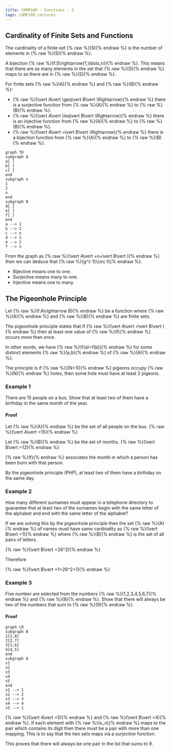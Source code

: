 ```yaml
---
title: COMP109 - Functions - 3
tags: COMP109 Lectures
---
```

## Cardinality of Finite Sets and Functions
The cardinality of a finite set {% raw %}\(S\){% endraw %} is the number of elements in {% raw %}\(S\){% endraw %}.

A bijection {% raw %}\(f:S\rightarrow\{1,\ldots,n\}\){% endraw %}. This means that there are as many elements in the set that {% raw %}\(S\){% endraw %} maps to as there are in {% raw %}\(S\){% endraw %}.

For finite sets {% raw %}\(A\){% endraw %} and {% raw %}\(B\){% endraw %}:

* {% raw %}\(\vert A\vert \geq\vert B\vert \Rightarrow\){% endraw %} there is a surjective function from {% raw %}\(A\){% endraw %} to {% raw %}\(B\){% endraw %}.
* {% raw %}\(\vert A\vert \leq\vert B\vert \Rightarrow\){% endraw %} there is an injective function from {% raw %}\(A\){% endraw %} to {% raw %}\(B\){% endraw %}.
* {% raw %}\(\vert A\vert =\vert B\vert \Rightarrow\){% endraw %} there is a bijection function from {% raw %}\(A\){% endraw %} to {% raw %}\(B\){% endraw %}.

```mermaid
graph TD
subgraph A
a[ ]
b[ ]
c[ ]
end
subgraph n
1
2
n
end
subgraph B
d[ ]
e[ ]
f[ ]
end
a --> 1
b --> 2
c --> n
d --> 1
e --> 2
f --> n
```

From the graph as {% raw %}\(\vert A\vert =n=\vert B\vert \){% endraw %} then we can deduce that {% raw %}\(g^{-1}\circ f\){% endraw %}. 

* Bijective means one to one.
* Surjective means many to one.
* Injective means one to many.

## The Pigeonhole Principle
Let {% raw %}\(f:A\rightarrow B\){% endraw %} be a function where {% raw %}\(A\){% endraw %} and {% raw %}\(B\){% endraw %} are finite sets.

The pigeonhole principle states that if {% raw %}\(\vert A\vert >\vert B\vert \){% endraw %} then at least one value of {% raw %}\(f\){% endraw %} occurs more than once.

In other words, we have {% raw %}\(f(a)=f(b)\){% endraw %} for some distinct elements {% raw %}\(a,b\){% endraw %} of {% raw %}\(A\){% endraw %}.

The principle is if {% raw %}\((N+1)\){% endraw %} pigeons occupy {% raw %}\(N\){% endraw %} holes, then some hole must have at least 2 pigeons.

### Example 1
There are 15 people on a bus. Show that at least two of them have a birthday in the same month of the year.

#### Proof
Let {% raw %}\(A\){% endraw %} be the set of all people on the bus. {% raw %}\(\vert A\vert =15\){% endraw %}

Let {% raw %}\(B\){% endraw %} be the set of months. {% raw %}\(\vert B\vert =12\){% endraw %}

{% raw %}\(f\){% endraw %} associates the month in which a person has been born with that person.

By the pigeonhole principle (PHP), at least two of them have a birthday on the same day.

### Example 2
How many different surnames must appear in a telephone directory to guarantee that at least two of the surnames begin with the same letter of the alphabet and end with the same letter of the alphabet?

If we are solving this by the pigeonhole principle then the set {% raw %}\(A\){% endraw %} of names must have same cardinality as {% raw %}\(\vert B\vert +1\){% endraw %} where {% raw %}\(B\){% endraw %} is the set of all pairs of letters. 

{% raw %}\(\vert B\vert =26^2\){% endraw %}

Therefore

{% raw %}\(\vert B\vert +1=26^2+1\){% endraw %}

### Example 3
Five number are selected from the numbers {% raw %}\(1,2,3,4,5,6,7\){% endraw %} and {% raw %}\(8\){% endraw %}. Show that there will always be two of the numbers that sum to {% raw %}\(9\){% endraw %}.

#### Proof
```mermaid
graph LR
subgraph B
1[1,8]
2[2,7]
3[3,6]
4[4,5]
end
subgraph A
x1
x2
x3
x4
x5
end
x1 --> 1
x2 --> 2
x3 --> 3
x4 --> 4
x5 --> 1
```
{% raw %}\(\vert A\vert =5\){% endraw %} and {% raw %}\(\vert B\vert =4\){% endraw %}. If each element with {% raw %}\(x_n\){% endraw %} maps to the pair which contains its digit then there must be a pair with more than one mapping. This is to say that the two sets maps via a *surjective* function.

This proves that there will always be one pair in the list that sums to 9.
